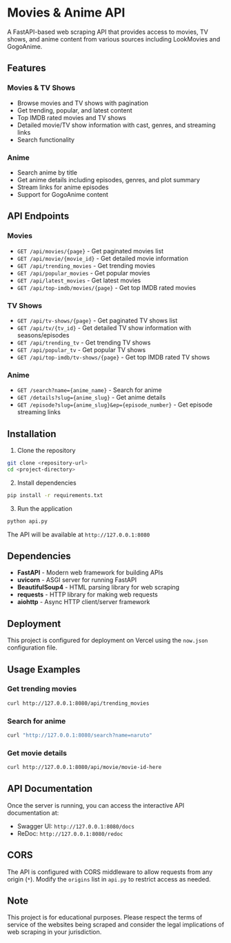 # Movies & Anime API

A FastAPI-based web scraping API that provides access to movies, TV shows, and anime content from various sources including LookMovies and GogoAnime.

## Features

### Movies & TV Shows
- Browse movies and TV shows with pagination
- Get trending, popular, and latest content
- Top IMDB rated movies and TV shows
- Detailed movie/TV show information with cast, genres, and streaming links
- Search functionality

### Anime
- Search anime by title
- Get anime details including episodes, genres, and plot summary
- Stream links for anime episodes
- Support for GogoAnime content

## API Endpoints

### Movies
- `GET /api/movies/{page}` - Get paginated movies list
- `GET /api/movie/{movie_id}` - Get detailed movie information
- `GET /api/trending_movies` - Get trending movies
- `GET /api/popular_movies` - Get popular movies
- `GET /api/latest_movies` - Get latest movies
- `GET /api/top-imdb/movies/{page}` - Get top IMDB rated movies

### TV Shows
- `GET /api/tv-shows/{page}` - Get paginated TV shows list
- `GET /api/tv/{tv_id}` - Get detailed TV show information with seasons/episodes
- `GET /api/trending_tv` - Get trending TV shows
- `GET /api/popular_tv` - Get popular TV shows
- `GET /api/top-imdb/tv-shows/{page}` - Get top IMDB rated TV shows

### Anime
- `GET /search?name={anime_name}` - Search for anime
- `GET /details?slug={anime_slug}` - Get anime details
- `GET /episode?slug={anime_slug}&ep={episode_number}` - Get episode streaming links

## Installation

1. Clone the repository
```bash
git clone <repository-url>
cd <project-directory>
```

2. Install dependencies
```bash
pip install -r requirements.txt
```

3. Run the application
```bash
python api.py
```

The API will be available at `http://127.0.0.1:8080`

## Dependencies

- **FastAPI** - Modern web framework for building APIs
- **uvicorn** - ASGI server for running FastAPI
- **BeautifulSoup4** - HTML parsing library for web scraping
- **requests** - HTTP library for making web requests
- **aiohttp** - Async HTTP client/server framework

## Deployment

This project is configured for deployment on Vercel using the `now.json` configuration file.

## Usage Examples

### Get trending movies
```bash
curl http://127.0.0.1:8080/api/trending_movies
```

### Search for anime
```bash
curl "http://127.0.0.1:8080/search?name=naruto"
```

### Get movie details
```bash
curl http://127.0.0.1:8080/api/movie/movie-id-here
```

## API Documentation

Once the server is running, you can access the interactive API documentation at:
- Swagger UI: `http://127.0.0.1:8080/docs`
- ReDoc: `http://127.0.0.1:8080/redoc`

## CORS

The API is configured with CORS middleware to allow requests from any origin (`*`). Modify the `origins` list in `api.py` to restrict access as needed.

## Note

This project is for educational purposes. Please respect the terms of service of the websites being scraped and consider the legal implications of web scraping in your jurisdiction.